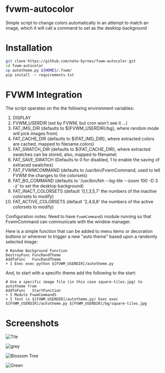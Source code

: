 # fvwm-autocolor
Simple script to change colors automatically in an attempt to match an image, which it will call a command to set as the desktop background

# Installation
```sh
git clone https://github.com/nate-byrnes/fvwm-autocolor.git
cd fvwm-autocolor
cp autotheme.py ${HOME}/.fvwm/
pip install -r requirements.txt
```

# FVWM Integration

The script operates on the the following environment variables:
1. DISPLAY
1. FVWM_USERDIR (set by FVWM, but cron won't see it ...)
1. FAT_IMG_DIR (defaults to ${FVWM_USERDIR}/bg}, where random mode will pick images from)
1. FAT_CACHE_DIR (defaults to ${FAT_IMG_DIR}, where extracted colors are cached, mapped to filename.colors)
1. FAT_SWATCH_DIR (defaults to ${FAT_CACHE_DIR}, where extracted swatches can be stored, also, mapped to filename)
1. FAT_SAVE_SWATCH (Defaults to 0 for disabled, 1 to enable the saving of extraced swatches)
1. FAT_FVWMCOMMAND (defaults to /usr/bin/FvwmCommand, used to tell FVWM the changes to the colorsets)
1. FAT_BG_COMMAND (defaults to '/usr/bin/feh --bg-tile --zoom 100 -D 3 -z' to set the desktop background)
1. FAT_INACT_COLORSETS (default '0,1,3,5,7' the numbers of the inactive colorsets to modify)
1. FAT_ACTIVE_COLORSETS (default '2,4,6,8' the numbers of the active colorsets to modify)

Configuration notes:
Need to have ```FvwmCommandS``` module running so that FvwmCommand can communicate with the window manager.

Here is a simple function that can be added to menu items or decoration buttons or wherever to trigger a
new "auto theme" based upon a randomly selected image:

```
# Random Background Function
DestroyFunc FuncRandTheme
AddToFunc   FuncRandTheme
+ I Exec exec python $[FVWM_USERDIR]/autotheme.py
```

And, to start with a specific theme add the following to the start:
```
# Use a specific image file (in this case square-tiles.jpg) to autotheme from
AddToFunc   StartFunction
+ I Module FvwmCommandS
+ I Test (x $[FVWM_USERDIR]/autotheme.py) Exec exec $[FVWM_USERDIR]/autotheme.py $[FVWM_USERDIR]/bg/square-tiles.jpg
```

# Screenshots

![Tile](/nate-byrnes/fvwm-autocolor/main/screenshots/tiles.png?raw=true "Tiles")

![grey](/nate-byrnes/fvwm-autocolor/main/screenshots/grey.png?raw=true "Grey")

![Blossom Tree](/nate-byrnes/fvwm-autocolor/main/screenshots/fog_bloom.png?raw=true "Tree")

![Green](/nate-byrnes/fvwm-autocolor/main/screenshots/green2.png?raw=true "Green")

